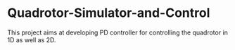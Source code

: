 # Quadrotor-Simulator-and-Control
This project aims at developing PD controller for controlling the quadrotor in 1D as well as 2D.
